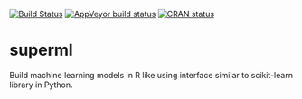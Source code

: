 [![Build Status](https://travis-ci.org/saraswatmks/superml.svg?branch=master)](https://travis-ci.org/saraswatmks/superml)
[![AppVeyor build status](https://ci.appveyor.com/api/projects/status/github/saraswatmks/superml?branch=master&svg=true)](https://ci.appveyor.com/project/saraswatmks/superml)
[![CRAN status](https://www.r-pkg.org/badges/version/superml)](https://cran.r-project.org/package=superml)

# superml
Build machine learning models in R like using interface similar to scikit-learn library in Python.
